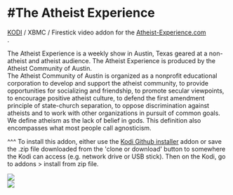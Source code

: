 #The Atheist Experience<br>
=============================

<a href="www.kodi.tv">KODI</a> / XBMC / Firestick video addon for the <a href="http://www.atheist-experience.com/">Atheist-Experience.com</a><br>.

The Atheist Experience is a weekly show in Austin, Texas geared at a non-atheist  and atheist audience. The Atheist Experience is produced by the Atheist Community of Austin.<br>
The Atheist Community of Austin is organized as a nonprofit educational corporation to develop and support the atheist community, to provide opportunities for socializing and friendship, to promote secular viewpoints, to encourage positive atheist culture, to defend the first amendment principle of state-church separation, to oppose discrimination against atheists and to work with other organizations in pursuit of common goals. We define atheism as the lack of belief in gods. This definition also encompasses what most people call agnosticism.<br>

^^^ To install this addon, either use the <a href="https://www.tvaddons.co/github-browser-kodi/">Kodi Github installer</a> addon or save the .zip file downloaded from the 'clone or download' button to somewhere the Kodi can access (e.g. network drive or USB stick). Then on the Kodi, go to addons > install from zip file.<br>

<a href="https://www.atheist-experience.com/"><img src="http://www.atheist-experience.com/images/aebanner3.jpg">
<br><a href="http://www.kodi.tv"><img src="https://kodi.tv/sites/default/files/page/field_image/about--devices.jpg">
